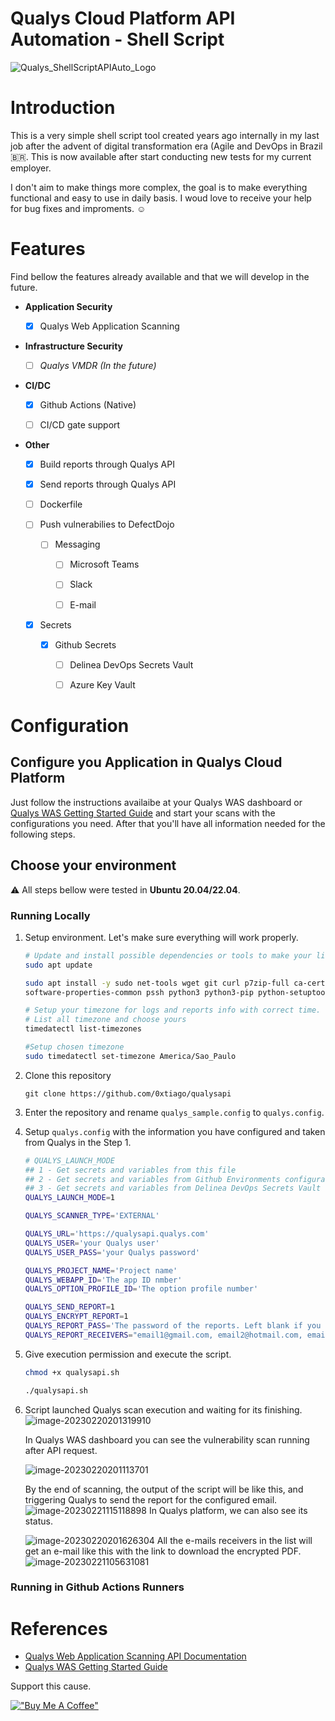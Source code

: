 

# Qualys Cloud Platform API Automation - Shell Script

![Qualys_ShellScriptAPIAuto_Logo](images/Qualys_ShellScriptAPIAuto_Logo.png)

# Introduction

This is a very simple shell script tool created years ago internally in my last job after the advent of digital transformation era (Agile and DevOps in Brazil 🇧🇷.  This is now available after start conducting new tests for my current employer.

I don't aim to make things more complex, the goal is to make everything functional and easy to use in daily basis. I woud love to receive your help for bug fixes and improments. ☺️



# Features

Find bellow the features already available and that we will develop in the future.

- **Application Security**
  - [x] Qualys Web Application Scanning


- **Infrastructure Security**
  - [ ] *Qualys VMDR (In the future)*


- **CI/DC**

  - [x] Github Actions (Native)

  - [ ] CI/CD gate support


- **Other**

  - [x] Build reports through Qualys API

  - [x] Send reports through Qualys API

  - [ ] Dockerfile

  - [ ] Push vulnerabilies to DefectDojo
    - [ ] Messaging
      - [ ] Microsoft Teams
      - [ ] Slack
      - [ ] E-mail


  - [x] Secrets
    - [x] Github Secrets
      - [ ] Delinea DevOps Secrets Vault
      - [ ] Azure Key Vault
    




# Configuration

## Configure you Application in Qualys Cloud Platform

Just follow the instructions availaibe at your Qualys WAS dashboard or [Qualys WAS Getting Started Guide](https://www.qualys.com/docs/qualys-was-getting-started-guide.pdf) and start your scans with the configurations you need. After that you'll have all information needed for the following steps.

## Choose your environment

⚠️ All steps bellow were tested in **Ubuntu 20.04/22.04**.  

### Running  Locally

1. Setup environment. Let's make sure everything will work properly.
   ```bash
   # Update and install possible dependencies or tools to make your life easier
   sudo apt update
   
   sudo apt install -y sudo net-tools wget git curl p7zip-full ca-certificates apt-transport-https \
   software-properties-common pssh python3 python3-pip python-setuptools vim nano timedatectl
   
   # Setup your timezone for logs and reports info with correct time.
   # List all timezone and choose yours
   timedatectl list-timezones
   
   #Setup chosen timezone
   sudo timedatectl set-timezone America/Sao_Paulo
   ```

2. Clone this repository

   `git clone https://github.com/0xtiago/qualysapi`

3. Enter the repository and rename `qualys_sample.config` to `qualys.config`.

4. Setup `qualys.config` with the information you have configured and taken from Qualys in the Step 1.

   ```bash
   # QUALYS_LAUNCH_MODE
   ## 1 - Get secrets and variables from this file
   ## 2 - Get secrets and variables from Github Environments configuration
   ## 3 - Get secrets and variables from Delinea DevOps Secrets Vault
   QUALYS_LAUNCH_MODE=1
   
   QUALYS_SCANNER_TYPE='EXTERNAL'
   
   QUALYS_URL='https://qualysapi.qualys.com'
   QUALYS_USER='your Qualys user'  
   QUALYS_USER_PASS='your Qualys password'
   
   QUALYS_PROJECT_NAME='Project name'
   QUALYS_WEBAPP_ID='The app ID nmber' 
   QUALYS_OPTION_PROFILE_ID='The option profile number'
   
   QUALYS_SEND_REPORT=1
   QUALYS_ENCRYPT_REPORT=1
   QUALYS_REPORT_PASS='The password of the reports. Left blank if you dont want to protect it. ;)'
   QUALYS_REPORT_RECEIVERS="email1@gmail.com, email2@hotmail.com, email3@yahoo.com"
   ```

4. Give execution permission and execute the script.
   ```bash
   chmod +x qualysapi.sh
   
   ./qualysapi.sh
   ```

5. Script launched Qualys scan execution and waiting for its finishing. 
   ![image-20230220201319910](images/image-20230220201319910.png)

   In Qualys WAS dashboard you can see the vulnerability scan running after API request.

   ![image-20230220201113701](images/image-20230220201113701.png)

   By the end of scanning, the output of the script will be like this, and triggering Qualys to send the report for the configured email.
   ![image-20230221115118898](images/image-20230221115118898.png)
   In Qualys platform, we can also see its status.

   ![image-20230220201626304](images/image-20230220201626304.png)
   All the e-mails receivers in the list will get an e-mail like this with the link to download the encrypted PDF.
   ![image-20230221105631081](images/image-20230221105631081.png)



### Running in Github Actions Runners



# References

- [Qualys Web Application Scanning API Documentation](https://www.qualys.com/docs/qualys-was-api-user-guide.pdf)
- [Qualys WAS Getting Started Guide](https://www.qualys.com/docs/qualys-was-getting-started-guide.pdf)





Support this cause.

[!["Buy Me A Coffee"](https://www.buymeacoffee.com/assets/img/custom_images/orange_img.png)](https://www.buymeacoffee.com/tiagotavares)
